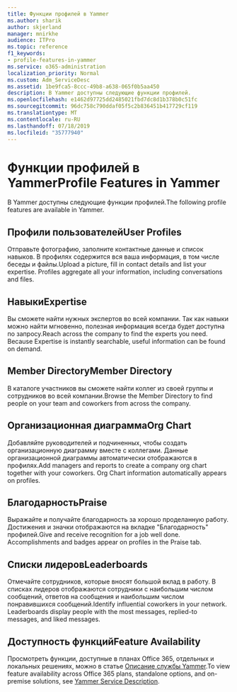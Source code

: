 ```yaml
---
title: Функции профилей в Yammer
ms.author: sharik
author: skjerland
manager: mnirkhe
audience: ITPro
ms.topic: reference
f1_keywords:
- profile-features-in-yammer
ms.service: o365-administration
localization_priority: Normal
ms.custom: Adm_ServiceDesc
ms.assetid: 1be9fca5-8ccc-49b8-a638-065f0b5aa450
description: В Yammer доступны следующие функции профилей.
ms.openlocfilehash: e1462d97725dd2485021fbd7dc8d1b378b0c51fc
ms.sourcegitcommit: 96dc758c790ddaf05f5c2b836451b417729cf119
ms.translationtype: MT
ms.contentlocale: ru-RU
ms.lasthandoff: 07/18/2019
ms.locfileid: "35777940"
---
```

# <a name="profile-features-in-yammer"></a><span data-ttu-id="73c0b-103">Функции профилей в Yammer</span><span class="sxs-lookup"><span data-stu-id="73c0b-103">Profile Features in Yammer</span></span>

<span data-ttu-id="73c0b-104">В Yammer доступны следующие функции профилей.</span><span class="sxs-lookup"><span data-stu-id="73c0b-104">The following profile features are available in Yammer.</span></span>
  
## <a name="user-profiles"></a><span data-ttu-id="73c0b-105">Профили пользователей</span><span class="sxs-lookup"><span data-stu-id="73c0b-105">User Profiles</span></span>
<span data-ttu-id="73c0b-106"><a name="bkmk_UserProfiles"> </a></span><span class="sxs-lookup"><span data-stu-id="73c0b-106"></span></span>

<span data-ttu-id="73c0b-p101">Отправьте фотографию, заполните контактные данные и список навыков. В профилях содержится вся ваша информация, в том числе беседы и файлы.</span><span class="sxs-lookup"><span data-stu-id="73c0b-p101">Upload a picture, fill in contact details and list your expertise. Profiles aggregate all your information, including conversations and files.</span></span>
  
## <a name="expertise"></a><span data-ttu-id="73c0b-109">Навыки</span><span class="sxs-lookup"><span data-stu-id="73c0b-109">Expertise</span></span>
<span data-ttu-id="73c0b-110"><a name="bkmk_Expertise"> </a></span><span class="sxs-lookup"><span data-stu-id="73c0b-110"></span></span>

<span data-ttu-id="73c0b-p102">Вы сможете найти нужных экспертов во всей компании. Так как навыки можно найти мгновенно, полезная информация всегда будет доступна по запросу.</span><span class="sxs-lookup"><span data-stu-id="73c0b-p102">Reach across the company to find the experts you need. Because Expertise is instantly searchable, useful information can be found on demand.</span></span>
  
## <a name="member-directory"></a><span data-ttu-id="73c0b-113">Member Directory</span><span class="sxs-lookup"><span data-stu-id="73c0b-113">Member Directory</span></span>
<span data-ttu-id="73c0b-114"><a name="bkmk_MemberDirectory"> </a></span><span class="sxs-lookup"><span data-stu-id="73c0b-114"></span></span>

<span data-ttu-id="73c0b-115">В каталоге участников вы сможете найти коллег из своей группы и сотрудников во всей компании.</span><span class="sxs-lookup"><span data-stu-id="73c0b-115">Browse the Member Directory to find people on your team and coworkers from across the company.</span></span>
  
## <a name="org-chart"></a><span data-ttu-id="73c0b-116">Организационная диаграмма</span><span class="sxs-lookup"><span data-stu-id="73c0b-116">Org Chart</span></span>
<span data-ttu-id="73c0b-117"><a name="bkmk_OrgChart"> </a></span><span class="sxs-lookup"><span data-stu-id="73c0b-117"></span></span>

<span data-ttu-id="73c0b-p103">Добавляйте руководителей и подчиненных, чтобы создать организационную диаграмму вместе с коллегами. Данные организационной диаграммы автоматически отображаются в профилях.</span><span class="sxs-lookup"><span data-stu-id="73c0b-p103">Add managers and reports to create a company org chart together with your coworkers. Org Chart information automatically appears on profiles.</span></span>
  
## <a name="praise"></a><span data-ttu-id="73c0b-120">Благодарность</span><span class="sxs-lookup"><span data-stu-id="73c0b-120">Praise</span></span>
<span data-ttu-id="73c0b-121"><a name="bkmk_Praise"> </a></span><span class="sxs-lookup"><span data-stu-id="73c0b-121"></span></span>

<span data-ttu-id="73c0b-p104">Выражайте и получайте благодарность за хорошо проделанную работу. Достижения и значки отображаются на вкладке "Благодарность" профилей.</span><span class="sxs-lookup"><span data-stu-id="73c0b-p104">Give and receive recognition for a job well done. Accomplishments and badges appear on profiles in the Praise tab.</span></span>
  
## <a name="leaderboards"></a><span data-ttu-id="73c0b-124">Списки лидеров</span><span class="sxs-lookup"><span data-stu-id="73c0b-124">Leaderboards</span></span>
<span data-ttu-id="73c0b-125"><a name="bkmk_Leaderboards"> </a></span><span class="sxs-lookup"><span data-stu-id="73c0b-125"></span></span>

<span data-ttu-id="73c0b-p105">Отмечайте сотрудников, которые вносят большой вклад в работу. В списках лидеров отображаются сотрудники с наибольшим числом сообщений, ответов на сообщения и наибольшим числом понравившихся сообщений.</span><span class="sxs-lookup"><span data-stu-id="73c0b-p105">Identify influential coworkers in your network. Leaderboards display people with the most messages, replied-to messages, and liked messages.</span></span>
  
## <a name="feature-availability"></a><span data-ttu-id="73c0b-128">Доступность функций</span><span class="sxs-lookup"><span data-stu-id="73c0b-128">Feature Availability</span></span>
<span data-ttu-id="73c0b-129"><a name="bkmk_Leaderboards"> </a></span><span class="sxs-lookup"><span data-stu-id="73c0b-129"></span></span>

<span data-ttu-id="73c0b-130">Просмотреть функции, доступные в планах Office 365, отдельных и локальных решениях, можно в статье [Описание службы Yammer](yammer-service-description.md).</span><span class="sxs-lookup"><span data-stu-id="73c0b-130">To view feature availability across Office 365 plans, standalone options, and on-premise solutions, see [Yammer Service Description](yammer-service-description.md).</span></span>
  

